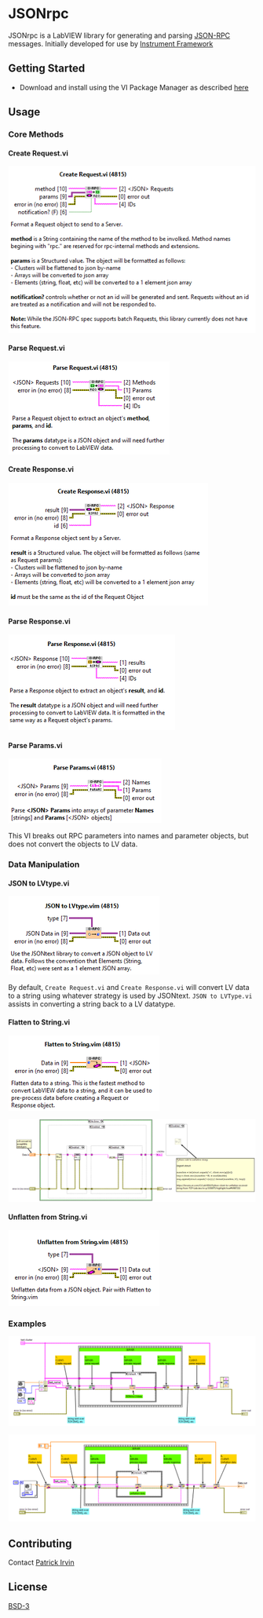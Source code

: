 # JSONrpc
JSONrpc is a LabVIEW library for generating and parsing [JSON-RPC](https://www.jsonrpc.org/) messages. Initially developed for use by [Instrument Framework](https://github.com/levylabpitt/Instrument-Framework)

## Getting Started

- Download and install using the VI Package Manager as described [here](https://levylabpitt.github.io/)

## Usage

### Core Methods

#### Create Request.vi

![Create Request](images/Create-Request.PNG)

#### Parse Request.vi

![Parse Request](images/Parse-Request.PNG)

#### Create Response.vi

![Create Response](images/Create-Response.PNG)

#### Parse Response.vi

![Parse Response](images/Parse-Response.PNG)

#### Parse Params.vi

![Parse Params](images/Parse-Params.PNG)

This VI breaks out RPC parameters into names and parameter objects, but does not convert the objects to LV data.

### Data Manipulation

#### JSON to LVtype.vi

![JSON to LVtype](images/JSON-to-LVtype.PNG)

By default, `Create Request.vi` and `Create Response.vi` will convert LV data to a string using whatever strategy is used by JSONtext. `JSON to LVType.vi` assists in converting a string back to a LV datatype.

#### Flatten to String.vi

![Flatten to String](images/Flatten-to-String.PNG)

![Flatten to String Details](images/Flatten-to-String-Details.PNG)

#### Unflatten from String.vi

![Unflatten from String](images/Unflatten-from-String.PNG)

### Examples

![Example 1](images/JSON-RPC-Example%201.PNG)

![Example 2](images/JSON-RPC-Flatten-Example.PNG)

## Contributing

Contact [Patrick Irvin](https://github.com/ciozi137)

## License

[BSD-3](https://opensource.org/licenses/BSD-3-Clause)

